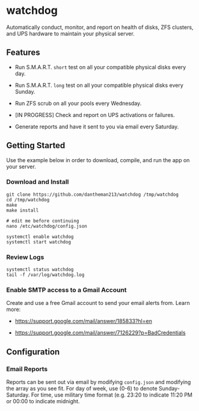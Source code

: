 # watchdog

Automatically conduct, monitor, and report on health of disks, ZFS clusters, and UPS hardware to maintain your physical server.

## Features

* Run S.M.A.R.T. `short` test on all your compatible physical disks every day.

* Run S.M.A.R.T. `long` test on all your compatible physical disks every Sunday.

* Run ZFS scrub on all your pools every Wednesday.

* [IN PROGRESS] Check and report on UPS activations or failures.

* Generate reports and have it sent to you via email every Saturday.

## Getting Started

Use the example below in order to download, compile, and run the app on your server.

### Download and Install

```
git clone https://github.com/dantheman213/watchdog /tmp/watchdog
cd /tmp/watchdog
make
make install

# edit me before continuing
nano /etc/watchdog/config.json

systemctl enable watchdog
systemctl start watchdog
```

### Review Logs

```
systemctl status watchdog
tail -f /var/log/watchdog.log
```

### Enable SMTP access to a Gmail Account

Create and use a free Gmail account to send your email alerts from. Learn more:

* https://support.google.com/mail/answer/185833?hl=en

* https://support.google.com/mail/answer/7126229?p=BadCredentials

## Configuration

### Email Reports

Reports can be sent out via email by modifying `config.json` and modifying the array as you see fit. For day of week, use (0-6) to denote Sunday-Saturday. For time, use military time format (e.g. 23:20 to indicate 11:20 PM or 00:00 to indicate midnight.
